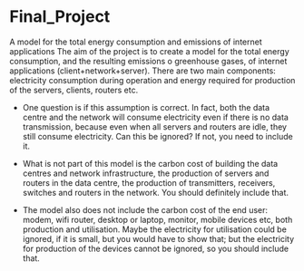 # Final_Project
A model for the total energy consumption and emissions of internet applications
The aim of the project is to create a model for the total energy consumption, and the resulting emissions o greenhouse gases, of internet applications (client+network+server). There are two main components: electricity consumption during operation and energy required for production of the servers, clients, routers etc.

* One question is if this assumption is correct. In fact, both the data centre and the network will consume electricity even if there is no data transmission, because even when all servers and routers are idle, they still consume electricity. Can this be ignored? If not, you need to include it.

* What is not part of this model is the carbon cost of building the data centres and network infrastructure, the production of servers and routers in the data centre, the production of transmitters, receivers, switches and routers in the network. You should definitely include that.

* The model also does not include the carbon cost of the end user: modem, wifi router, desktop or laptop, monitor, mobile devices etc, both production and utilisation. Maybe the electricity for utilisation could be ignored, if it is small, but you would have to show that; but the electricity for production of the devices cannot be ignored, so you should include that.
